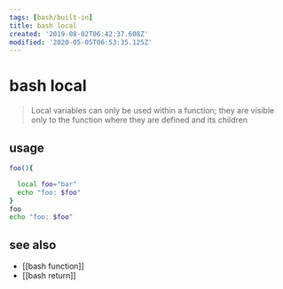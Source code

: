 ```yaml
---
tags: [bash/built-in]
title: bash local
created: '2019-08-02T06:42:37.608Z'
modified: '2020-05-05T06:53:35.125Z'
---
```


# bash local

> Local variables can only be used within a function; they are visible only to the function where they are defined and its children

## usage
```sh
foo(){

  local foo="bar"
  echo "foo: $foo"
}
foo
echo "foo: $foo"
```

## see also
- [[bash function]]
- [[bash return]]
